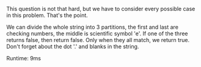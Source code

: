 This question is not that hard, but we have to consider every possible case in this problem. That's the point.

We can divide the whole string into 3 partitions, the first and last are checking numbers, the middle is scientific symbol 'e'. If one of the three returns false, then return false. Only when they all match, we return true. Don't forget about the dot '.' and blanks in the string.

Runtime: 9ms
